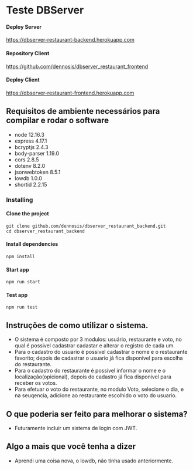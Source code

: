 # Teste DBServer

#### Deploy Server
https://dbserver-restaurant-backend.herokuapp.com

#### Repository Client
https://github.com/dennosis/dbserver_restaurant_frontend

#### Deploy Client
https://dbserver-restaurant-frontend.herokuapp.com


## Requisitos de ambiente necessários para compilar e rodar o software

* node 12.16.3  
* express 4.17.1
* bcryptjs 2.4.3
* body-parser 1.19.0
* cors 2.8.5
* dotenv 8.2.0
* jsonwebtoken 8.5.1
* lowdb 1.0.0
* shortid 2.2.15

### Installing

#### Clone the project
```
git clone github.com/dennosis/dbserver_restaurant_backend.git
cd dbserver_restaurant_backend
```

#### Install dependencies
```
npm install
```
#### Start app
```
npm run start
```
#### Test app
```
npm run test
```


## Instruções de como utilizar o sistema.

* O sistema é composto por 3 modulos: usuário, restaurante e voto, no qual é possivel cadastrar cadastar e alterar o registro de cada um. 
* Para o cadastro do usuario é possivel cadastrar o nome e o restaurante favorito; depois de cadastrar o usuario já fica disponivel para escolha do restaurante.
* Para o cadastro do restaurante é possivel informar o nome e o localização(opicional), depois do cadastro já fica disponivel para receber os votos.
* Para efetuar o voto do restaurante, no modulo Voto, selecione o dia, e na seuqencia, adicione ao restaurante escolhido o voto do usuario.

## O que poderia ser feito para melhorar o sistema?
* Futuramente incluir um sistema de login com JWT. 

##  Algo a mais que você tenha a dizer
* Aprendi uma coisa nova, o lowdb, não tinha usado anteriormente. 



